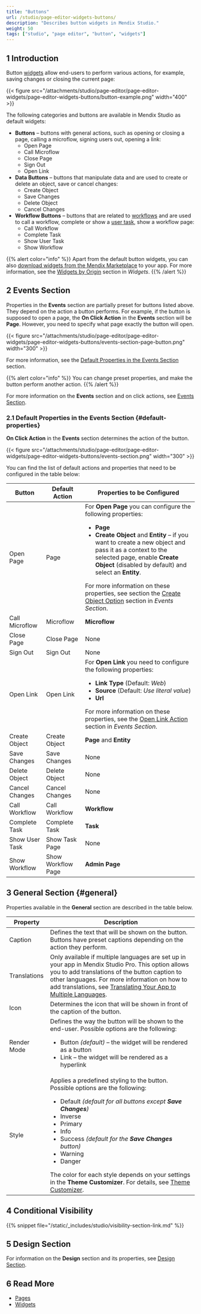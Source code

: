 ```yaml
---
title: "Buttons"
url: /studio/page-editor-widgets-buttons/
description: "Describes button widgets in Mendix Studio."
weight: 50
tags: ["studio", "page editor", "button", "widgets"]
---
```


## 1 Introduction 

Button [widgets](/studio/page-editor-widgets/) allow end-users to perform various actions, for example, saving changes or closing the current page: 

{{< figure src="/attachments/studio/page-editor/page-editor-widgets/page-editor-widgets-buttons/button-example.png"   width="400"  >}}

The following categories and buttons are available in Mendix Studio as default widgets:

* **Buttons** – buttons with general actions, such as opening or closing a page, calling a microflow, signing users out, opening a link:
    * Open Page
    * Call Microflow
    * Close Page
    * Sign Out
    * Open Link
* **Data Buttons** – buttons that manipulate data and are used to create or delete an object, save or cancel changes:
    * Create Object
    * Save Changes
    * Delete Object
    * Cancel Changes
* **Workflow Buttons** – buttons that are related to [workflows](/studio/workflows/) and are used to call  a workflow, complete or show a [user task](/studio/workflows-user-task/), show a workflow page:
    * Call Workflow
    * Complete Task
    * Show User Task
    * Show Workflow

{{% alert color="info" %}}
Apart from the default button widgets, you can also [download widgets from the Mendix Marketplace](https://marketplace.mendix.com/) to your app. For more information, see the [Widgets by Origin](/studio/page-editor-widgets/#widgets-by-origin) section in *Widgets*.
{{% /alert %}}

## 2 Events Section

Properties in the **Events** section are partially preset for buttons listed above. They depend on the action a button performs. For example, if the button is supposed to open a page, the **On Click Action** in the **Events** section will be **Page**. However, you need to specify what page exactly the button will open. 

{{< figure src="/attachments/studio/page-editor/page-editor-widgets/page-editor-widgets-buttons/events-section-page-button.png"   width="300"  >}}

For more information, see the [Default Properties in the Events Section](#default-properties) section. 

{{% alert color="info" %}}
You can change preset properties, and make the button perform another action. 
{{% /alert %}}

For more information on the **Events** section and on click actions, see [Events Section](/studio/page-editor-widgets-events-section/).

### 2.1 Default Properties in the Events Section {#default-properties}

**On Click Action** in the **Events** section determines the action of the button. 

{{< figure src="/attachments/studio/page-editor/page-editor-widgets/page-editor-widgets-buttons/events-section.png"   width="300"  >}}

You can find the list of default actions and properties that need to be configured in the table below:

| Button         | Default Action     | Properties to be Configured                                  |
| -------------- | ------------------ | ------------------------------------------------------------ |
| Open Page      | Page               | For **Open Page** you can configure the following properties:<ul><li>**Page**</li><li>**Create Object** and **Entity** – if you want to create a new object and pass it as a context to the selected page, enable **Create Object** (disabled by default) and select an **Entity**.</li></ul> For more information on these properties, see section the [Create Object Option](/studio/page-editor-widgets-events-section/#create-object-option) section in *Events Section*. |
| Call Microflow | Microflow          | **Microflow**                                                |
| Close Page     | Close Page         | None                                                         |
| Sign Out       | Sign Out           | None                                                         |
| Open Link      | Open Link          | For **Open Link** you need to configure the following properties: <ul><li>**Link Type** (Default: *Web*)</li><li>**Source** (Default: *Use literal value*)</li><li>**Url**</li></ul> For more information on these properties, see the [Open Link Action](/studio/page-editor-widgets-events-section/#open-link-action) section in *Events Section*. |
| Create Object  | Create Object      | **Page** and **Entity**                                      |
| Save Changes   | Save Changes       | None                                                         |
| Delete Object  | Delete Object      | None                                                         |
| Cancel Changes | Cancel Changes     | None                                                         |
| Call Workflow  | Call Workflow      | **Workflow**                                                 |
| Complete Task  | Complete Task      | **Task**                                                     |
| Show User Task | Show Task Page     | None                                                         |
| Show Workflow  | Show Workflow Page | **Admin Page**                                               |

## 3 General Section {#general}

Properties available in the **General** section are described in the table below.

| Property     | Description                                                  |
| ------------ | ------------------------------------------------------------ |
| Caption      | Defines the text that will be shown on the button. Buttons have preset captions depending on the action they perform. |
| Translations | Only available if multiple languages are set up in your app in Mendix Studio Pro. This option allows you to add translations of the button caption to other languages. For more information on how to add translations, see [Translating Your App to Multiple Languages](/studio/language-support/). |
| Icon         | Determines the icon that will be shown in front of the caption of the button. |
| Render Mode  | Defines the way the button will be shown to the end-user. Possible options are the following: <ul><li>Button  *(default)*  – the widget will be rendered as a button</li><li>Link – the widget will be rendered as a hyperlink</li></ul> |
| Style        | Applies a predefined styling to the button. Possible options are the following: <ul><li>Default <em>(default for all buttons except **Save Changes**)</em></li><li>Inverse</li><li>Primary</li><li>Info</li><li>Success <em>(default for the **Save Changes** button)</em></li><li>Warning</li><li>Danger</li></ul>The color for each style depends on your settings in the **Theme Customizer**. For details, see [Theme Customizer](/studio/theme-customizer/). |

## 4 Conditional Visibility

{{% snippet file="/static/_includes/studio/visibility-section-link.md" %}}

## 5 Design Section

For information on the **Design** section and its properties, see [Design Section](/studio/page-editor-widgets-design-section/).

## 6 Read More

* [Pages](/studio/page-editor/) 
* [Widgets](/studio/page-editor-widgets/)
